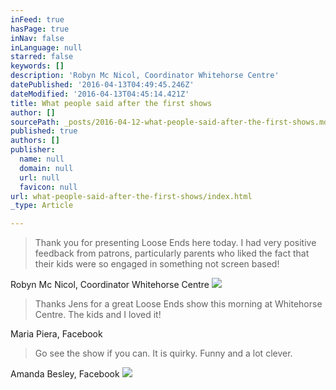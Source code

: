 ```yaml
---
inFeed: true
hasPage: true
inNav: false
inLanguage: null
starred: false
keywords: []
description: 'Robyn Mc Nicol, Coordinator Whitehorse Centre'
datePublished: '2016-04-13T04:49:45.246Z'
dateModified: '2016-04-13T04:45:14.421Z'
title: What people said after the first shows
author: []
sourcePath: _posts/2016-04-12-what-people-said-after-the-first-shows.md
published: true
authors: []
publisher:
  name: null
  domain: null
  url: null
  favicon: null
url: what-people-said-after-the-first-shows/index.html
_type: Article

---
```

> Thank you [][0]for presenting Loose Ends here today.  I had very positive feedback from patrons, particularly parents who liked the fact that their kids were so engaged in something not screen based!

Robyn Mc Nicol, Coordinator Whitehorse Centre
![](https://the-grid-user-content.s3-us-west-2.amazonaws.com/6b5604da-20ca-4908-9095-b61bc5a5640e.jpg)

> Thanks Jens for a great Loose Ends show this morning at Whitehorse Centre. The kids and I loved it!

Maria Piera, Facebook 
> 
> Go see the show if you can. It is quirky. Funny and a lot clever.

Amanda Besley, Facebook ![](https://the-grid-user-content.s3-us-west-2.amazonaws.com/d1d14015-8fcf-4eb2-8b8a-d70c206942fe.jpg)

[0]: null